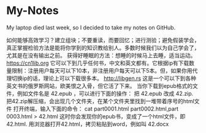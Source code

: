# My-Notes
My laptop died last week, so I decided to take my notes on GitHub.

如何能够高效学习？建立组块；不要重读，而要回忆；进行测验；避免假装学会，真正掌握检验方法是能将你学到的知识教给别人。多数时候我们以为自己学会了，尤其是在没有输出之前。
获得好睡眠的方法：想睡的时候马上去睡，适当运动。
https://cn1lib.org 它可以下到几乎任何书，中文和英文都有。它根据ip有下载数量限制：注册用户每天可以下10本，非注册用户每天可以下5本。但，如果你用代理切换ip的话，理论上可以下载很多本。
http://libgen.rs 这是一个可以下到各种英文书的俄罗斯网站，欧美恨之入骨，但它活了下来。
当你下载到epub格式的文件，例如文件名是 42.epub ，可以进行下面的操作：
把 42.epub 改成 42.zip. 把42.zip解压缩，会出现几个文件夹，在某个文件夹里找到一堆带着序号的html文件
打开终端，输入下面的命令：
cat part0001.html part0002.html,part 0003.html > 42.html
这时你会发现你的epub书，变成了一个html文件，即 42.html. 用浏览器打开42.html，拷贝粘贴到word，例如叫 42.docx
